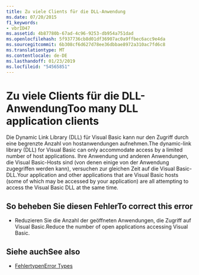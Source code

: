 ```yaml
---
title: Zu viele Clients für die DLL-Anwendung
ms.date: 07/20/2015
f1_keywords:
- vbrID47
ms.assetid: 4b87780b-67ad-4c96-9253-db954a751dad
ms.openlocfilehash: 5f937736cb8d01df36907ac0a9ffbec6acc9e4da
ms.sourcegitcommit: 6b308cf6d627d78ee36dbbae8972a310ac7fd6c8
ms.translationtype: MT
ms.contentlocale: de-DE
ms.lasthandoff: 01/23/2019
ms.locfileid: "54565851"
---
```

# <a name="too-many-dll-application-clients"></a><span data-ttu-id="3d29d-102">Zu viele Clients für die DLL-Anwendung</span><span class="sxs-lookup"><span data-stu-id="3d29d-102">Too many DLL application clients</span></span>
<span data-ttu-id="3d29d-103">Die Dynamic Link Library (DLL) für Visual Basic kann nur den Zugriff durch eine begrenzte Anzahl von hostanwendungen aufnehmen.</span><span class="sxs-lookup"><span data-stu-id="3d29d-103">The dynamic-link library (DLL) for Visual Basic can only accommodate access by a limited number of host applications.</span></span> <span data-ttu-id="3d29d-104">Ihre Anwendung und anderen Anwendungen, die Visual Basic-Hosts sind (von denen einige von der Anwendung zugegriffen werden kann), versuchen zur gleichen Zeit auf die Visual Basic-DLL.</span><span class="sxs-lookup"><span data-stu-id="3d29d-104">Your application and other applications that are Visual Basic hosts (some of which may be accessed by your application) are all attempting to access the Visual Basic DLL at the same time.</span></span>  
  
## <a name="to-correct-this-error"></a><span data-ttu-id="3d29d-105">So beheben Sie diesen Fehler</span><span class="sxs-lookup"><span data-stu-id="3d29d-105">To correct this error</span></span>  
  
-   <span data-ttu-id="3d29d-106">Reduzieren Sie die Anzahl der geöffneten Anwendungen, die Zugriff auf Visual Basic.</span><span class="sxs-lookup"><span data-stu-id="3d29d-106">Reduce the number of open applications accessing Visual Basic.</span></span>  
  
## <a name="see-also"></a><span data-ttu-id="3d29d-107">Siehe auch</span><span class="sxs-lookup"><span data-stu-id="3d29d-107">See also</span></span>
- [<span data-ttu-id="3d29d-108">Fehlertypen</span><span class="sxs-lookup"><span data-stu-id="3d29d-108">Error Types</span></span>](../../visual-basic/programming-guide/language-features/error-types.md)
